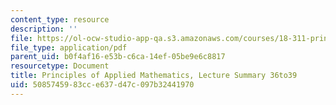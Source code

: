 ```yaml
---
content_type: resource
description: ''
file: https://ol-ocw-studio-app-qa.s3.amazonaws.com/courses/18-311-principles-of-applied-mathematics-spring-2014/5085745983cce637d47c097b32441970_MIT18_311S14_Lecture36to39.pdf
file_type: application/pdf
parent_uid: b0f4af16-e53b-c6ca-14ef-05be9e6c8817
resourcetype: Document
title: Principles of Applied Mathematics, Lecture Summary 36to39
uid: 50857459-83cc-e637-d47c-097b32441970
---
```

